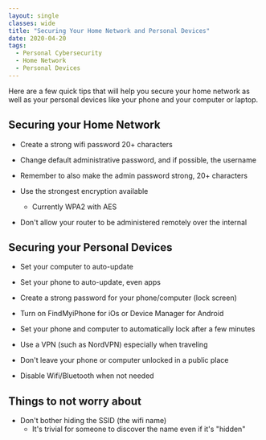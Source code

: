 ```yaml
---
layout: single
classes: wide
title: "Securing Your Home Network and Personal Devices"
date: 2020-04-20
tags: 
  - Personal Cybersecurity
  - Home Network
  - Personal Devices
---
```

Here are a few quick tips that will help you secure your home network as well as your personal devices like your phone and your computer or laptop.

## Securing your Home Network
- Create a strong wifi password 20+ characters

- Change default administrative password, and if possible, the username

- Remember to also make the admin password strong, 20+ characters

- Use the strongest encryption available
  - Currently WPA2 with AES

- Don't allow your router to be administered remotely over the internal

## Securing your Personal Devices
- Set your computer to auto-update

- Set your phone to auto-update, even apps

- Create a strong password for your phone/computer (lock screen)

- Turn on FindMyiPhone for iOs or Device Manager for Android

- Set your phone and computer to automatically lock after a few minutes

- Use a VPN (such as NordVPN) especially when traveling

- Don't leave your phone or computer unlocked in a public place

- Disable Wifi/Bluetooth when not needed


## Things to not worry about
- Don't bother hiding the SSID (the wifi name)
  - It's trivial for someone to discover the name even if it's "hidden"